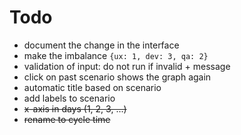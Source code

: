 # Todo

- document the change in the interface
- make the imbalance `{ux: 1, dev: 3, qa: 2}`
- validation of input: do not run if invalid + message
- click on past scenario shows the graph again
- automatic title based on scenario
- add labels to scenario
- ~~x-axis in days (1, 2, 3, ...)~~
- ~~rename to cycle time~~
